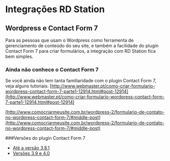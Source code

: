 # Integrações RD Station
## Wordpress e Contact Form 7

Para as pessoas que usam o Wordpress como ferramenta de gerenciamento de conteúdo do seu site, e também a facilidade do plugin Contact Form 7 para criar formulários, a integração com RD Station fica bem simples.

### Ainda não conhece o Contact Form 7

Se você ainda não tem tanta familiaridade com o plugin Contact Form 7, veja alguns tutoriais:
[http://www.webmaster.pt/como-criar-formulario-wordpress-contact-form-7-parte1-12914.html#post-12914](http://www.webmaster.pt/como-criar-formulario-wordpress-contact-form-7-parte1-12914.html#post-12914)

[http://www.comocriarmeusite.com.br/wordpress-2/formulario-de-contato-no-wordpress-contact-form-7/#middle-post](http://www.comocriarmeusite.com.br/wordpress-2/formulario-de-contato-no-wordpress-contact-form-7/#middle-post)

###Versões do plugin Contact Form 7

- [Até a versão 3.8.1](integration_wp_cf7_3_8_1.md)
- [Versões 3.9 e 4.0](integration_wp_cf7_3_9+.md)
